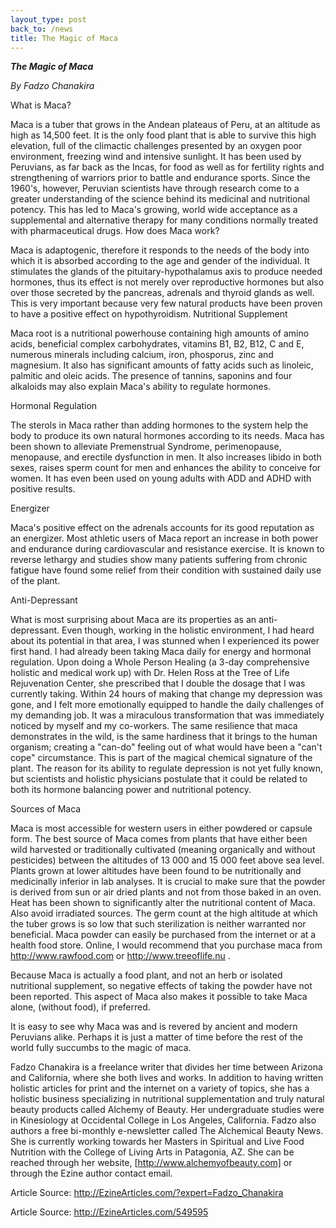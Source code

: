 ```yaml
---
layout_type: post
back_to: /news
title: The Magic of Maca
---
```

***The Magic of Maca***

*By Fadzo Chanakira*

What is Maca?

Maca is a tuber that grows in the Andean plateaus of Peru, at an altitude as high as 14,500 feet. It is the only food plant that is able to survive this high elevation, full of the climactic challenges presented by an oxygen poor environment, freezing wind and intensive sunlight. It has been used by Peruvians, as far back as the Incas, for food as well as for fertility rights and strengthening of warriors prior to battle and endurance sports. Since the 1960's, however, Peruvian scientists have through research come to a greater understanding of the science behind its medicinal and nutritional potency. This has led to Maca's growing, world wide acceptance as a supplemental and alternative therapy for many conditions normally treated with pharmaceutical drugs. 
How does Maca work?

Maca is adaptogenic, therefore it responds to the needs of the body into which it is absorbed according to the age and gender of the individual. It stimulates the glands of the pituitary-hypothalamus axis to produce needed hormones, thus its effect is not merely over reproductive hormones but also over those secreted by the pancreas, adrenals and thyroid glands as well. This is very important because very few natural products have been proven to have a positive effect on hypothyroidism. 
Nutritional Supplement

Maca root is a nutritional powerhouse containing high amounts of amino acids, beneficial complex carbohydrates, vitamins B1, B2, B12, C and E, numerous minerals including calcium, iron, phosporus, zinc and magnesium. It also has significant amounts of fatty acids such as linoleic, palmitic and oleic acids. The presence of tannins, saponins and four alkaloids may also explain Maca's ability to regulate hormones.

Hormonal Regulation

The sterols in Maca rather than adding hormones to the system help the body to produce its own natural hormones according to its needs. Maca has been shown to alleviate Premenstrual Syndrome, perimenopause, menopause, and erectile dysfunction in men. It also increases libido in both sexes, raises sperm count for men and enhances the ability to conceive for women. It has even been used on young adults with ADD and ADHD with positive results.

Energizer

Maca's positive effect on the adrenals accounts for its good reputation as an energizer. Most athletic users of Maca report an increase in both power and endurance during cardiovascular and resistance exercise. It is known to reverse lethargy and studies show many patients suffering from chronic fatigue have found some relief from their condition with sustained daily use of the plant.

Anti-Depressant

What is most surprising about Maca are its properties as an anti-depressant. Even though, working in the holistic environment, I had heard about its potential in that area, I was stunned when I experienced its power first hand. I had already been taking Maca daily for energy and hormonal regulation. Upon doing a Whole Person Healing (a 3-day comprehensive holistic and medical work up) with Dr. Helen Ross at the Tree of Life Rejuvenation Center, she prescribed that I double the dosage that I was currently taking. Within 24 hours of making that change my depression was gone, and I felt more emotionally equipped to handle the daily challenges of my demanding job. It was a miraculous transformation that was immediately noticed by myself and my co-workers. The same resilience that maca demonstrates in the wild, is the same hardiness that it brings to the human organism; creating a "can-do" feeling out of what would have been a "can't cope" circumstance. This is part of the magical chemical signature of the plant. The reason for its ability to regulate depression is not yet fully known, but scientists and holistic physicians postulate that it could be related to both its hormone balancing power and nutritional potency.

Sources of Maca

Maca is most accessible for western users in either powdered or capsule form. The best source of Maca comes from plants that have either been wild harvested or traditionally cultivated (meaning organically and without pesticides) between the altitudes of 13 000 and 15 000 feet above sea level. Plants grown at lower altitudes have been found to be nutritionally and medicinally inferior in lab analyses. It is crucial to make sure that the powder is derived from sun or air dried plants and not from those baked in an oven. Heat has been shown to significantly alter the nutritional content of Maca. Also avoid irradiated sources. The germ count at the high altitude at which the tuber grows is so low that such sterilization is neither warranted nor beneficial. Maca powder can easily be purchased from the internet or at a health food store. Online, I would recommend that you purchase maca from http://www.rawfood.com or http://www.treeoflife.nu .

Because Maca is actually a food plant, and not an herb or isolated nutritional supplement, so negative effects of taking the powder have not been reported. This aspect of Maca also makes it possible to take Maca alone, (without food), if preferred.

It is easy to see why Maca was and is revered by ancient and modern Peruvians alike. Perhaps it is just a matter of time before the rest of the world fully succumbs to the magic of maca.

Fadzo Chanakira is a freelance writer that divides her time between Arizona and California, where she both lives and works. In addition to having written holistic articles for print and the internet on a variety of topics, she has a holistic business specializing in nutritional supplementation and truly natural beauty products called Alchemy of Beauty. Her undergraduate studies were in Kinesiology at Occidental College in Los Angeles, California. Fadzo also authors a free bi-monthly e-newsletter called The Alchemical Beauty News. She is currently working towards her Masters in Spiritual and Live Food Nutrition with the College of Living Arts in Patagonia, AZ. She can be reached through her website, [http://www.alchemyofbeauty.com] or through the Ezine author contact email.

Article Source: http://EzineArticles.com/?expert=Fadzo_Chanakira

 


Article Source: http://EzineArticles.com/549595
